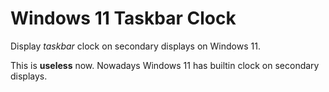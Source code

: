 # Windows 11 Taskbar Clock

Display _taskbar_ clock on secondary displays on Windows 11.

This is **useless** now. Nowadays Windows 11 has builtin clock on secondary displays.
